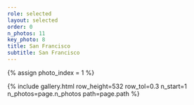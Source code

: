 ```yaml
---
role: selected
layout: selected
order: 0
n_photos: 11
key_photo: 8
title: San Francisco
subtitle: San Francisco
---
```


{% assign photo_index = 1 %}

{% include gallery.html row_height=532 row_tol=0.3 n_start=1 n_photos=page.n_photos path=page.path %}